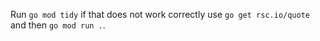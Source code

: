 Run `go mod tidy`
if that does not work correctly use `go get rsc.io/quote`
and then `go mod run .`.
